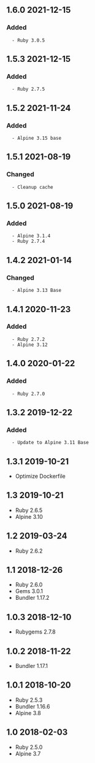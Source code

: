 ## 1.6.0 2021-12-15 <dave at tiredofit dot ca>

   ### Added
      - Ruby 3.0.5


## 1.5.3 2021-12-15 <dave at tiredofit dot ca>

   ### Added
      - Ruby 2.7.5


## 1.5.2 2021-11-24 <dave at tiredofit dot ca>

   ### Added
      - Alpine 3.15 base


## 1.5.1 2021-08-19 <dave at tiredofit dot ca>

   ### Changed
      - Cleanup cache


## 1.5.0 2021-08-19 <dave at tiredofit dot ca>

   ### Added
      - Alpine 3.1.4
      - Ruby 2.7.4


## 1.4.2 2021-01-14 <dave at tiredofit dot ca>

   ### Changed
      - Alpine 3.13 Base         


## 1.4.1 2020-11-23 <dave at tiredofit dot ca>

   ### Added
      - Ruby 2.7.2
      - Alpine 3.12


## 1.4.0 2020-01-22 <dave at tiredofit dot ca>

   ### Added
      - Ruby 2.7.0

## 1.3.2 2019-12-22 <dave at tiredofit dot ca>

   ### Added
      - Update to Alpine 3.11 Base


## 1.3.1 2019-10-21 <dave at tiredofit dot ca>

* Optimize Dockerfile

## 1.3 2019-10-21 <dave at tiredofit dot ca>

* Ruby 2.6.5
* Alpine 3.10

## 1.2 2019-03-24 <dave at tiredofit dot ca>

* Ruby 2.6.2

## 1.1 2018-12-26 <dave at tiredofit dot ca>

* Ruby 2.6.0
* Gems 3.0.1
* Bundler 1.17.2

## 1.0.3 2018-12-10 <dave at tiredofit dot ca>

* Rubygems 2.7.8

## 1.0.2 2018-11-22 <dave at tiredofit dot ca>

* Bundler 1.17.1 

## 1.0.1 2018-10-20 <dave at tiredofit dot ca>

* Ruby 2.5.3
* Bundler 1.16.6
* Alpine 3.8

## 1.0 2018-02-03 <dave at tiredofit dot ca>

* Ruby 2.5.0
* Alpine 3.7

